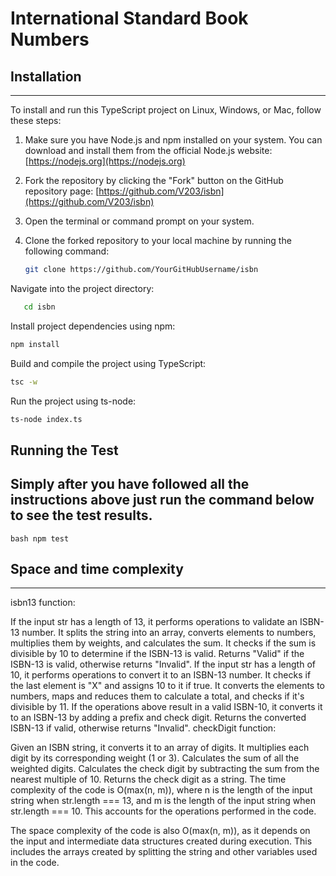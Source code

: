 # International Standard Book Numbers

## Installation
-----

To install and run this TypeScript project on Linux, Windows, or Mac, follow these steps:

1. Make sure you have Node.js and npm installed on your system. You can download and install them from the official Node.js website: [https://nodejs.org](https://nodejs.org)

2. Fork the repository by clicking the "Fork" button on the GitHub repository page: [https://github.com/V203/isbn](https://github.com/V203/isbn)

3. Open the terminal or command prompt on your system.

4. Clone the forked repository to your local machine by running the following command:
   ```bash
   git clone https://github.com/YourGitHubUsername/isbn
   ```

Navigate into the project directory:   
```bash
   cd isbn
``` 

Install project dependencies using npm:
```bash
npm install
```
Build and compile the project using TypeScript:
```bash
tsc -w
```
Run the project using ts-node:
```bash
ts-node index.ts
```
## Running the Test
Simply after you have followed all the instructions above just run the command below to see the test results.
-----
```bash npm test ```


## Space and time complexity
-----
isbn13 function:

If the input str has a length of 13, it performs operations to validate an ISBN-13 number.
It splits the string into an array, converts elements to numbers, multiplies them by weights, and calculates the sum.
It checks if the sum is divisible by 10 to determine if the ISBN-13 is valid.
Returns "Valid" if the ISBN-13 is valid, otherwise returns "Invalid".
If the input str has a length of 10, it performs operations to convert it to an ISBN-13 number.
It checks if the last element is "X" and assigns 10 to it if true.
It converts the elements to numbers, maps and reduces them to calculate a total, and checks if it's divisible by 11.
If the operations above result in a valid ISBN-10, it converts it to an ISBN-13 by adding a prefix and check digit.
Returns the converted ISBN-13 if valid, otherwise returns "Invalid".
checkDigit function:

Given an ISBN string, it converts it to an array of digits.
It multiplies each digit by its corresponding weight (1 or 3).
Calculates the sum of all the weighted digits.
Calculates the check digit by subtracting the sum from the nearest multiple of 10.
Returns the check digit as a string.
The time complexity of the code is O(max(n, m)), where n is the length of the input string when str.length === 13, and m is the length of the input string when str.length === 10. This accounts for the operations performed in the code.

The space complexity of the code is also O(max(n, m)), as it depends on the input and intermediate data structures created during execution. This includes the arrays created by splitting the string and other variables used in the code.